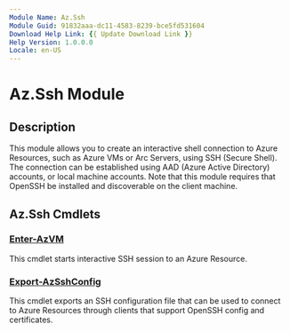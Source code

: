 ```yaml
---
Module Name: Az.Ssh
Module Guid: 91832aaa-dc11-4583-8239-bce5fd531604
Download Help Link: {{ Update Download Link }}
Help Version: 1.0.0.0
Locale: en-US
---
```


# Az.Ssh Module
## Description
This module allows you to create an interactive shell connection to Azure Resources, such as Azure VMs or Arc Servers, using SSH (Secure Shell). The connection can be established using AAD (Azure Active Directory) accounts, or local machine accounts. Note that this module requires that OpenSSH be installed and discoverable on the client machine.

## Az.Ssh Cmdlets
### [Enter-AzVM](Enter-AzVM.md)
This cmdlet starts interactive SSH session to an Azure Resource.

### [Export-AzSshConfig](Export-AzSshConfig.md)
This cmdlet exports an SSH configuration file that can be used to connect to Azure Resources through clients that support OpenSSH config and certificates.


